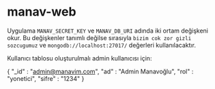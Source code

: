 # manav-web

Uygulama `MANAV_SECRET_KEY` ve `MANAV_DB_URI` adında iki ortam değişkeni okur.
Bu değişkenler tanımlı değilse sırasıyla `bizim cok zor gizli sozcugumuz` ve
`mongodb://localhost:27017/` değerleri kullanılacaktır.

Kullanıcı tablosu oluşturulmalı
admin kullanıcısı için:

{
    "_id" : "admin@manavim.com",
    "ad" : "Admin Manavoğlu",
    "rol" : "yonetici",
    "sifre" : "1234"
}
